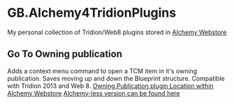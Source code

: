 # GB.Alchemy4TridionPlugins
My personal collection of Tridion/Web8 plugins stored in [Alchemy Webstore](http://alchemywebstore.com)

## Go To Owning publication
Adds a context menu command to open a TCM item in it's owning publication. Saves moving up and down the Blueprint structure.
Compatible with Tridion 2013 and Web 8.
[Owning Publication plugin Location within Alchemy Webstore](http://alchemywebstore.com/plugins/55d32cf5e4de020da4123e64)
[Alchemy-less version can be found here](https://github.com/Guzzter/GoToOwningPublication)

